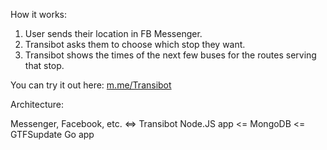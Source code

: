 
How it works:

1. User sends their location in FB Messenger.
2. Transibot asks them to choose which stop they want.
3. Transibot shows the times of the next few buses for the routes serving that stop.

You can try it out here:
<a href="https://m.me/Transibot">m.me/Transibot</a>


Architecture:

Messenger, Facebook, etc. <=> Transibot Node.JS app <= MongoDB <= GTFSupdate Go app
